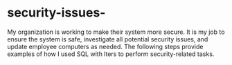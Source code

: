 # security-issues-
My organization is working to make their system more secure. It is my job to ensure the system is safe, investigate all potential security issues, and update employee computers as needed. The following steps provide examples of how I used SQL with  lters to perform security-related  tasks.
